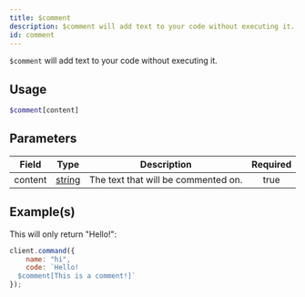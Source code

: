```yaml
---
title: $comment
description: $comment will add text to your code without executing it.
id: comment
---
```


`$comment` will add text to your code without executing it.

## Usage

```php
$comment[content]
```

## Parameters

| Field   | Type                                                                                              | Description                         | Required |
| ------- | ------------------------------------------------------------------------------------------------- | ----------------------------------- | :------: |
| content | [string](https://developer.mozilla.org/en-US/docs/Web/JavaScript/Reference/Global_Objects/String) | The text that will be commented on. |   true   |

## Example(s)

This will only return "Hello!":

```js
client.command({
    name: "hi",
    code: `Hello!
  $comment[This is a comment!]`
});
```
